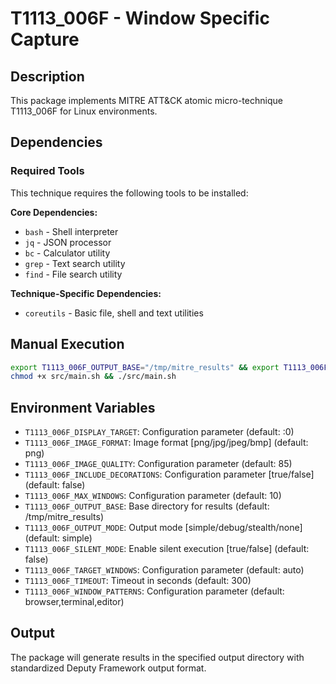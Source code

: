 # T1113_006F - Window Specific Capture

## Description
This package implements MITRE ATT&CK atomic micro-technique T1113_006F for Linux environments.

## Dependencies

### Required Tools
This technique requires the following tools to be installed:

**Core Dependencies:**
- `bash` - Shell interpreter
- `jq` - JSON processor  
- `bc` - Calculator utility
- `grep` - Text search utility
- `find` - File search utility

**Technique-Specific Dependencies:**
- `coreutils` - Basic file, shell and text utilities

## Manual Execution
```bash
export T1113_006F_OUTPUT_BASE="/tmp/mitre_results" && export T1113_006F_SILENT_MODE=false
chmod +x src/main.sh && ./src/main.sh
```

## Environment Variables
- `T1113_006F_DISPLAY_TARGET`: Configuration parameter (default: :0)
- `T1113_006F_IMAGE_FORMAT`: Image format [png/jpg/jpeg/bmp] (default: png)
- `T1113_006F_IMAGE_QUALITY`: Configuration parameter (default: 85)
- `T1113_006F_INCLUDE_DECORATIONS`: Configuration parameter [true/false] (default: false)
- `T1113_006F_MAX_WINDOWS`: Configuration parameter (default: 10)
- `T1113_006F_OUTPUT_BASE`: Base directory for results (default: /tmp/mitre_results)
- `T1113_006F_OUTPUT_MODE`: Output mode [simple/debug/stealth/none] (default: simple)
- `T1113_006F_SILENT_MODE`: Enable silent execution [true/false] (default: false)
- `T1113_006F_TARGET_WINDOWS`: Configuration parameter (default: auto)
- `T1113_006F_TIMEOUT`: Timeout in seconds (default: 300)
- `T1113_006F_WINDOW_PATTERNS`: Configuration parameter (default: browser,terminal,editor)

## Output
The package will generate results in the specified output directory with standardized Deputy Framework output format.
